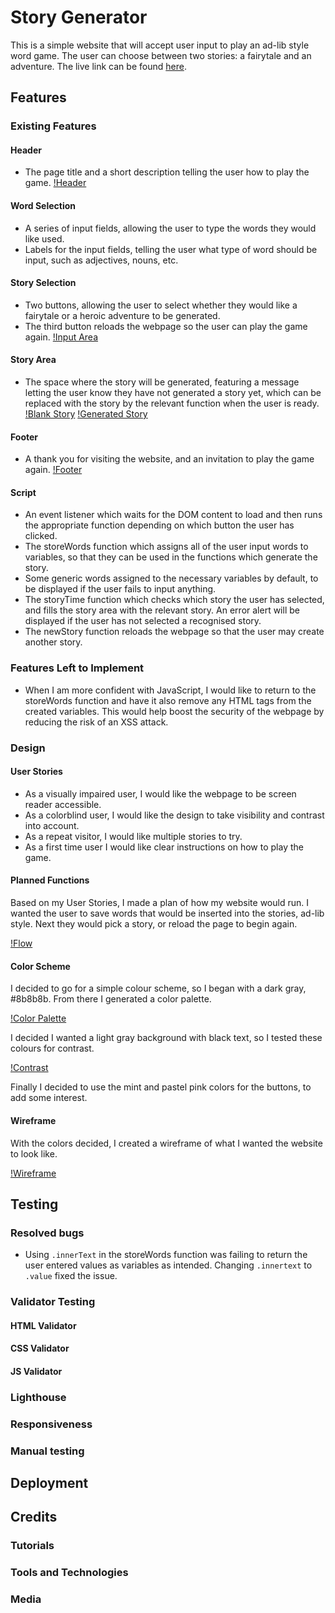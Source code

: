 # Story Generator
This is a simple website that will accept user input to play an ad-lib style word game. The user can choose between two stories: a fairytale and an adventure. The live link can be found [here](https://rmoran98.github.io/story-generator/).

## Features
### Existing Features
#### Header
- The page title and a short description telling the user how to play the game.
[!Header](documentation/header.png)

#### Word Selection
- A series of input fields, allowing the user to type the words they would like used.
- Labels for the input fields, telling the user what type of word should be input, such as adjectives, nouns, etc.
#### Story Selection
- Two buttons, allowing the user to select whether they would like a fairytale or a heroic adventure to be generated.
- The third button reloads the webpage so the user can play the game again.
[!Input Area](documentation/input.png)

#### Story Area
- The space where the story will be generated, featuring a message letting the user know they have not generated a story yet, which can be replaced with the story by the relevant function when the user is ready.
[!Blank Story](documentation/story-blank.png)
[!Generated Story](documentation/story-full.png)

#### Footer
- A thank you for visiting the website, and an invitation to play the game again.
[!Footer](documentation/footer.png)

#### Script
- An event listener which waits for the DOM content to load and then runs the appropriate function depending on which button the user has clicked.
- The storeWords function which assigns all of the user input words to variables, so that they can be used in the functions which generate the story.
- Some generic words assigned to the necessary variables by default, to be displayed if the user fails to input anything.
- The storyTime function which checks which story the user has selected, and fills the story area with the relevant story. An error alert will be displayed if the user has not selected a recognised story.
- The newStory function reloads the webpage so that the user may create another story.

### Features Left to Implement
- When I am more confident with JavaScript, I would like to return to the storeWords function and have it also remove any HTML tags from the created variables. This would help boost the security of the webpage by reducing the risk of an XSS attack.

### Design
#### User Stories
- As a visually impaired user, I would like the webpage to be screen reader accessible.
- As a colorblind user, I would like the design to take visibility and contrast into account.
- As a repeat visitor, I would like multiple stories to try.
- As a first time user I would like clear instructions on how to play the game.

#### Planned Functions
Based on my User Stories, I made a plan of how my website would run. I wanted the user to save words that would be inserted into the stories, ad-lib style. Next they would pick a story, or reload the page to begin again.

[!Flow](documentation/flow.png)

#### Color Scheme
I decided to go for a simple colour scheme, so I began with a dark gray, #8b8b8b. From there I generated a color palette. 

[!Color Palette](documentation/color-palette.png)

I decided I wanted a light gray background with black text, so I tested these colours for contrast.

[!Contrast](documentation/contrast-test.png)

Finally I decided to use the mint and pastel pink colors for the buttons, to add some interest.

#### Wireframe
With the colors decided, I created a wireframe of what I wanted the website to look like.

[!Wireframe](documentation/wireframe.png)

## Testing
### Resolved bugs
- Using `.innerText` in the storeWords function was failing to return the user entered values as variables as intended. Changing `.innertext` to `.value` fixed the issue.
### Validator Testing
#### HTML Validator

#### CSS Validator

#### JS Validator

### Lighthouse

### Responsiveness

### Manual testing

## Deployment

## Credits
### Tutorials

### Tools and Technologies

### Media